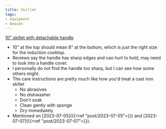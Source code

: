 ```yaml
---
title: Skillet
tags:
- equipment
- Amazon
---
```

[10" skillet with detachable handle](https://www.amazon.com/dp/B0BY9VT4F2/ref=nosim?tag=ffwf0f-20)
- 10" at the top should mean 8" at the bottom, which is just the right size for the induction cooktop.
- Reviews say the handle has sharp edges and can hurt to hold, may need to look into a handle cover.
- I personally do not find the handle too sharp, but I can see how some others might.
- The care instructions are pretty much like how you'd treat a cast iron skillet
    - No abrasives
    - No dishwasher
    - Don't soak
    - Clean gently with sponge
    - Dry immediately
- Mentioned on [2023-07-05]({{<ref "post/2023-07-05">}}) and [2023-07-07]({{<ref "post/2023-07-07">}}).